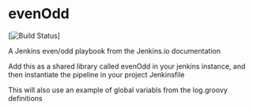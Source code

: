 # evenOdd
[![Build Status](http://localhost:8080/buildStatus/icon?job=library-from-github-pipeline)]

A Jenkins even/odd playbook from the Jenkins.io documentation

Add this as a shared library called evenOdd in your jenkins
instance, and then instantiate the pipeline in your project Jenkinsfile

This will also use an example of global variabls from the log.groovy
definitions
